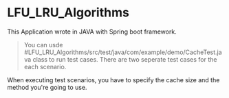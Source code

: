 # LFU_LRU_Algorithms

This Application wrote in JAVA with Spring boot framework.
>You can usde #LFU_LRU_Algorithms/src/test/java/com/example/demo/CacheTest.java class to run test cases.
There are two seperate test cases for the each scenario.

When executing test scenarios, you have to specify the cache size and the method you're going to use.

